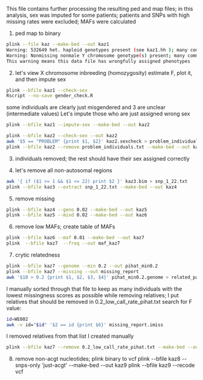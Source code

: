 This file contains further processing the resulting ped and map files; in this analysis, sex was imputed for some patients; patients and SNPs with high missing rates were excluded; MAFs were calculated

1) ped map to binary

```bash
plink --file kaz --make-bed --out kaz1
Warning: 532649 het. haploid genotypes present (see kaz1.hh ); many commands treat these as missing.
Warning: Nonmissing nonmale Y chromosome genotype(s) present; many commands treat these as missing.
This warning means this data file has wrongfully assigned phenotypes
```

2) let's view X chromosome inbreeding (homozygosity) estimate F, plot it, and then impute sex
```bash
plink --bfile kaz1 --check-sex
Rscript --no-save gender_check.R
```

some individuals are clearly just misgendered and 3 are unclear (intermediate values)
Let's impute those who are just assigned wrong sex
```bash
plink --bfile kaz1 --impute-sex --make-bed --out kaz2
```

```bash
plink --bfile kaz2 --check-sex --out kaz2
awk '$5 == "PROBLEM" {print $1, $2}' kaz2.sexcheck > problem_individuals.txt
plink --bfile kaz2 --remove problem_individuals.txt --make-bed --out kaz3
```

3) individuals removed; the rest should have their sex assigned correctly


4) let's remove all non-autosomal regions
```bash
awk '{ if ($1 >= 1 && $1 <= 22) print $2 }' kaz3.bim > snp_1_22.txt
plink --bfile kaz3 --extract snp_1_22.txt --make-bed --out kaz4
```

5) remove missing
```bash
plink --bfile kaz4 --geno 0.02 --make-bed --out kaz5
plink --bfile kaz5 --mind 0.02 --make-bed --out kaz6
```

6) remove low MAFs; create table of MAFs
```bash
plink --bfile kaz6 --maf 0.01 --make-bed --out kaz7
plink  --bfile kaz7  --freq --out maf_kaz7
```

7) crytic relatedness
```bash
plink --bfile kaz7 --genome --min 0.2 --out pihat_min0.2
plink --bfile kaz7 --missing --out missing_report
awk '$10 > 0.2 {print $1, $2, $3, $4}' pihat_min0.2.genome > related_pairs.txt
```

I manually sorted through that file to keep as many individuals with the lowest missingness scores as possible while removing relatives; I put relatives that should be removed in 0.2_low_call_rate_pihat.txt
search for F value: 

```bash
id=WE002 
awk -v id="$id" '$2 == id {print $6}' missing_report.imiss
```

I removed relatives from that list I created manually
```bash
plink --bfile kaz7 --remove 0.2_low_call_rate_pihat.txt --make-bed --out kaz8
```

8) remove non-acgt nucleotides; plink binary to vcf
plink --bfile kaz8 --snps-only 'just-acgt' --make-bed --out kaz9
plink --bfile kaz9 --recode vcf
